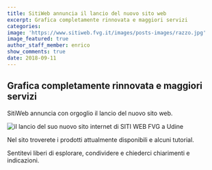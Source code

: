 ```yaml
---
title: SitiWeb annuncia il lancio del nuovo sito web
excerpt: Grafica completamente rinnovata e maggiori servizi
categories:
image: 'https://www.sitiweb.fvg.it/images/posts-images/razzo.jpg'
image_featured: true
author_staff_member: enrico
show_comments: true
date: 2018-09-11
---
```

## Grafica completamente rinnovata e maggiori servizi

SitiWeb annuncia con orgoglio il lancio del nuovo sito web.

![il lancio del suo nuovo sito internet di SITI WEB FVG a Udine](https://www.sitiweb.fvg.it/images/posts-images/razzo.jpg)

Nel sito troverete i prodotti attualmente disponibili e alcuni tutorial.

Sentitevi liberi di esplorare, condividere e chiederci chiarimenti e indicazioni.

